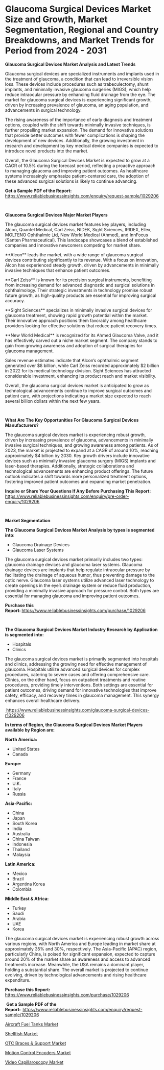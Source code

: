 <p><h1>Glaucoma Surgical Devices Market Size and Growth, Market Segmentation, Regional and Country Breakdowns, and Market Trends for Period from 2024 -  2031</h1></p><p><strong>Glaucoma Surgical Devices Market Analysis and Latest Trends</strong></p>
<p><p>Glaucoma surgical devices are specialized instruments and implants used in the treatment of glaucoma, a condition that can lead to irreversible vision loss. These devices include procedures such as trabeculectomy, shunt implants, and minimally invasive glaucoma surgeries (MIGS), which help reduce intraocular pressure by enhancing fluid drainage from the eye. The market for glaucoma surgical devices is experiencing significant growth, driven by increasing prevalence of glaucoma, an aging population, and advancements in surgical technology.</p><p>The rising awareness of the importance of early diagnosis and treatment options, coupled with the shift towards minimally invasive techniques, is further propelling market expansion. The demand for innovative solutions that provide better outcomes with fewer complications is shaping the development of new devices. Additionally, the growing investment in research and development by key medical device companies is expected to introduce novel products into the market.</p><p>Overall, the Glaucoma Surgical Devices Market is expected to grow at a CAGR of 10.5% during the forecast period, reflecting a proactive approach to managing glaucoma and improving patient outcomes. As healthcare systems increasingly emphasize patient-centered care, the adoption of these advanced surgical solutions is likely to continue advancing.</p></p>
<p><strong>Get a Sample PDF of the Report:&nbsp;</strong> <a href="https://www.reliablebusinessinsights.com/enquiry/request-sample/1029206">https://www.reliablebusinessinsights.com/enquiry/request-sample/1029206</a></p>
<p>&nbsp;</p>
<p><strong>Glaucoma Surgical Devices Major Market Players</strong></p>
<p><p>The glaucoma surgical devices market features key players, including Alcon, Quantel Medical, Carl Zeiss, NIDEK, Sight Sciences, IRIDEX, Ellex, MOLTENO Ophthalmic Ltd, New World Medical (Ahmed), and InnFocus (Santen Pharmaceutical). This landscape showcases a blend of established companies and innovative newcomers competing for market share.</p><p>**Alcon** leads the market, with a wide range of glaucoma surgical devices contributing significantly to its revenue. With a focus on innovation, Alcon has experienced steady growth, driven by advancements in minimally invasive techniques that enhance patient outcomes.</p><p>**Carl Zeiss** is known for its precision surgical instruments, benefiting from increasing demand for advanced diagnostic and surgical solutions in ophthalmology. Their strategic investments in technology promise robust future growth, as high-quality products are essential for improving surgical accuracy.</p><p>**Sight Sciences** specializes in minimally invasive surgical devices for glaucoma treatment, showing rapid growth potential within the market. Their innovative approach positions them favorably among healthcare providers looking for effective solutions that reduce patient recovery times.</p><p>**New World Medical** is recognized for its Ahmed Glaucoma Valve, and it has effectively carved out a niche market segment. The company stands to gain from growing awareness and adoption of surgical therapies for glaucoma management.</p><p>Sales revenue estimates indicate that Alcon’s ophthalmic segment generated over $8 billion, while Carl Zeiss recorded approximately $2 billion in 2022 for its medical technology division. Sight Sciences has attracted considerable investment, enhancing its product reach and market visibility.</p><p>Overall, the glaucoma surgical devices market is anticipated to grow as technological advancements continue to improve surgical outcomes and patient care, with projections indicating a market size expected to reach several billion dollars within the next few years.</p></p>
<p>&nbsp;</p>
<p><strong>What Are The Key Opportunities For Glaucoma Surgical Devices Manufacturers?</strong></p>
<p><p>The glaucoma surgical devices market is experiencing robust growth, driven by increasing prevalence of glaucoma, advancements in minimally invasive surgical techniques, and growing awareness among patients. As of 2023, the market is projected to expand at a CAGR of around 10%, reaching approximately $4 billion by 2030. Key growth drivers include innovative devices such as minimally invasive glaucoma surgery (MIGS) implants and laser-based therapies. Additionally, strategic collaborations and technological advancements are enhancing product offerings. The future outlook indicates a shift towards more personalized treatment options, fostering improved patient outcomes and expanding market penetration.</p></p>
<p><strong>Inquire or Share Your Questions If Any Before Purchasing This Report:</strong> <a href="https://www.reliablebusinessinsights.com/enquiry/pre-order-enquiry/1029206">https://www.reliablebusinessinsights.com/enquiry/pre-order-enquiry/1029206</a></p>
<p>&nbsp;</p>
<p><strong>Market Segmentation</strong></p>
<p><strong>The Glaucoma Surgical Devices Market Analysis by types is segmented into:</strong></p>
<p><ul><li>Glaucoma Drainage Devices</li><li>Glaucoma Laser Systems</li></ul></p>
<p><p>The glaucoma surgical devices market primarily includes two types: glaucoma drainage devices and glaucoma laser systems. Glaucoma drainage devices are implants that help regulate intraocular pressure by facilitating the drainage of aqueous humor, thus preventing damage to the optic nerve. Glaucoma laser systems utilize advanced laser technology to create openings in the eye’s drainage system or reduce fluid production, providing a minimally invasive approach for pressure control. Both types are essential for managing glaucoma and improving patient outcomes.</p></p>
<p><strong>Purchase this Report:&nbsp;</strong><a href="https://www.reliablebusinessinsights.com/purchase/1029206">https://www.reliablebusinessinsights.com/purchase/1029206</a></p>
<p>&nbsp;</p>
<p><strong>The Glaucoma Surgical Devices Market Industry Research by Application is segmented into:</strong></p>
<p><ul><li>Hospitals</li><li>Clinics</li></ul></p>
<p><p>The glaucoma surgical devices market is primarily segmented into hospitals and clinics, addressing the growing need for effective management of glaucoma. Hospitals utilize advanced surgical devices for complex procedures, catering to severe cases and offering comprehensive care. Clinics, on the other hand, focus on outpatient treatments and routine procedures, providing timely interventions. Both settings are essential for patient outcomes, driving demand for innovative technologies that improve safety, efficacy, and recovery times in glaucoma management. This synergy enhances overall healthcare delivery.</p></p>
<p><a href="https://www.reliablebusinessinsights.com/glaucoma-surgical-devices-r1029206">&nbsp;https://www.reliablebusinessinsights.com/glaucoma-surgical-devices-r1029206</a></p>
<p><strong>In terms of Region, the Glaucoma Surgical Devices Market Players available by Region are:</strong></p>
<p>
    <p> <strong> North America: </strong>
        <ul>
            <li>United States</li>
            <li>Canada</li>
        </ul>
        </p> 
    <p> <strong> Europe: </strong>
        <ul>
            <li>Germany</li>
            <li>France</li>
            <li>U.K.</li>
            <li>Italy</li>
            <li>Russia</li>
        </ul>
        </p> 
    <p> <strong> Asia-Pacific: </strong>
        <ul>
            <li>China</li>
            <li>Japan</li>
            <li>South Korea</li>
            <li>India</li>
            <li>Australia</li>
            <li>China Taiwan</li>
            <li>Indonesia</li>
            <li>Thailand</li>
            <li>Malaysia</li>
        </ul>
        </p> 
    <p> <strong> Latin America: </strong>
        <ul>
            <li>Mexico</li>
            <li>Brazil</li>
            <li>Argentina Korea</li>
            <li>Colombia</li>
        </ul>
        </p> 
    <p> <strong> Middle East & Africa: </strong>
        <ul>
            <li>Turkey</li>
            <li>Saudi</li>
            <li>Arabia</li>
            <li>UAE</li>
            <li>Korea</li>
        </ul>
    </p>
    </p>
<p><p>The glaucoma surgical devices market is experiencing robust growth across various regions, with North America and Europe leading in market share at approximately 35% and 30%, respectively. The Asia-Pacific (APAC) region, particularly China, is poised for significant expansion, expected to capture around 20% of the market share as awareness and access to advanced treatments increase. Meanwhile, the USA remains a dominant player, holding a substantial share. The overall market is projected to continue evolving, driven by technological advancements and rising healthcare expenditure.</p></p>
<p><strong>Purchase this Report: </strong><a href="https://www.reliablebusinessinsights.com/purchase/1029206">https://www.reliablebusinessinsights.com/purchase/1029206</a></p>
<p>&nbsp;<strong>Get a Sample PDF of the Report:&nbsp;&nbsp;</strong><a href="https://www.reliablebusinessinsights.com/enquiry/request-sample/1029206">https://www.reliablebusinessinsights.com/enquiry/request-sample/1029206</a></p>
<p><strong></strong></p>
<p><p><a href="https://www.linkedin.com/pulse/exploring-aircraft-fuel-tanks-market-dynamics-global-trends-future-slpgc?trackingId=2F6WJO0QRkGSfFMRDkTySg%3D%3D">Aircraft Fuel Tanks Market</a></p><p><a href="https://www.linkedin.com/pulse/future-innovation-global-shellfish-market-growth-opportunities-c391c?trackingId=th0iHlhTTc%2Bj%2Fc%2BvY54YxQ%3D%3D">Shellfish Market</a></p><p><a href="https://github.com/angelajermaine/Market-Research-Report-List-5/blob/main/otc-braces-support-market.md">OTC Braces & Support Market</a></p><p><a href="https://github.com/hrhzhypq19/Market-Research-Report-List-1/blob/main/motion-control-encoders-market.md">Motion Control Encoders Market</a></p><p><a href="https://www.linkedin.com/pulse/video-capillaroscopy-market-analysis-report-global-insights-cknme?trackingId=QBTcimp1Tuy7vB%2Fn3hFZYg%3D%3D">Video Capillaroscopy Market</a></p></p>